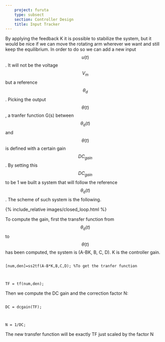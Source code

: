 ```yaml
---
    project: furuta
    type: subsect
    section: Controller Design
    title: Input Tracker
---
```


By applying the feedback K it is possible to stabilize the system, but it would be nice if we can move the rotating arm wherever we want and still keep the equilibrium. In order to do so we can add a new input $$u(t)$$. It will not be the voltage $$ V_{m} $$ but a reference $$ \theta_{d}$$. Picking the output $$\theta(t)$$, a tranfer function G(s) between $$\theta_{d}(t)$$ and $$\theta(t)$$ is defined with a certain gain $$DC_{gain}$$. By setting this $$DC_{gain}$$ to be 1 we built a system that will follow the reference $$\theta_{d}(t)$$. The scheme of such system is the following.

{% include_relative images/closed_loop.html %}

To compute the gain, first the transfer function from $$\theta_{d}(t)$$ to $$\theta(t)$$ has been computed, the system is  (A-BK, B, C, D). K is the controller gain.

<code>
[num,den]=ss2tf(A-B*K,B,C,D); %To get the tranfer function
<br><br>
TF = tf(num,den);
</code>

Then we compute the DC gain and the correction factor N:

<code>
DC = dcgain(TF);
<br><br>
N = 1/DC;
</code>

The new transfer function will be exactly TF just scaled by the factor N



